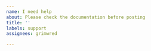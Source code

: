 ```yaml
---
name: I need help
about: Please check the documentation before posting
title: ''
labels: support
assignees: grimwred

---
```



